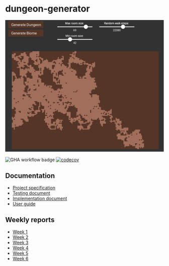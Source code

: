 # dungeon-generator

<img src="https://github.com/smannist/dungeon-generator/blob/main/images/opening.png" width="800" heigth="600">

![GHA workflow badge](https://github.com/smannist/dungeon-generator/workflows/CI/badge.svg)
[![codecov](https://codecov.io/gh/smannist/dungeon-generator/branch/main/graph/badge.svg?token=YQR5EDMBHQ)](https://codecov.io/gh/smannist/dungeon-generator)

## Documentation

- [Project specification](https://github.com/smannist/dungeon-generator/blob/main/documentation/project_specification.md)
- [Testing document](https://github.com/smannist/dungeon-generator/blob/main/documentation/testing_document.md)
- [Implementation document](https://github.com/smannist/dungeon-generator/blob/main/documentation/implementation_document.md)
- [User guide](https://github.com/smannist/dungeon-generator/blob/main/documentation/user_guide.md)

## Weekly reports

- [Week 1](https://github.com/smannist/dungeon-generator/blob/main/documentation/weekly_report_1.md)
- [Week 2](https://github.com/smannist/dungeon-generator/blob/main/documentation/weekly_report_2.md)
- [Week 3](https://github.com/smannist/dungeon-generator/blob/main/documentation/weekly_report_3.md)
- [Week 4](https://github.com/smannist/dungeon-generator/blob/main/documentation/weekly_report_4.md)
- [Week 5](https://github.com/smannist/dungeon-generator/blob/main/documentation/weekly_report_5.md)
- [Week 6](https://github.com/smannist/dungeon-generator/blob/main/documentation/weekly_report_6.md)
